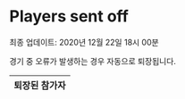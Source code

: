 # Players sent off
최종 업데이트: 2020년 12월 22일 18시 00분


경기 중 오류가 발생하는 경우 자동으로 퇴장됩니다.


| 퇴장된 참가자 |
|:---:|